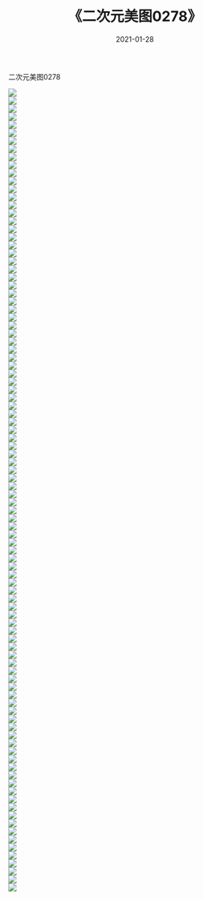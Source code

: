 ﻿---
layout: post
title:  《二次元美图0278》
date:   2021-01-28
img: http://imgx.orgx.ga/二次元/2021/二次元美图0278/000.jpg
categories: [美女, 清纯, 唯美]
---

二次元美图0278

 ![](http://imgx.orgx.ga/二次元/2021/二次元美图0278/001.jpg) <br>![](http://imgx.orgx.ga/二次元/2021/二次元美图0278/002.jpg) <br>![](http://imgx.orgx.ga/二次元/2021/二次元美图0278/003.jpg) <br>![](http://imgx.orgx.ga/二次元/2021/二次元美图0278/004.jpg) <br>![](http://imgx.orgx.ga/二次元/2021/二次元美图0278/005.jpg) <br>![](http://imgx.orgx.ga/二次元/2021/二次元美图0278/006.jpg) <br>![](http://imgx.orgx.ga/二次元/2021/二次元美图0278/007.jpg) <br>![](http://imgx.orgx.ga/二次元/2021/二次元美图0278/008.jpg) <br>![](http://imgx.orgx.ga/二次元/2021/二次元美图0278/009.jpg) <br>![](http://imgx.orgx.ga/二次元/2021/二次元美图0278/010.jpg) <br>![](http://imgx.orgx.ga/二次元/2021/二次元美图0278/011.jpg) <br>![](http://imgx.orgx.ga/二次元/2021/二次元美图0278/012.jpg) <br>![](http://imgx.orgx.ga/二次元/2021/二次元美图0278/013.jpg) <br>![](http://imgx.orgx.ga/二次元/2021/二次元美图0278/014.jpg) <br>![](http://imgx.orgx.ga/二次元/2021/二次元美图0278/015.jpg) <br>![](http://imgx.orgx.ga/二次元/2021/二次元美图0278/016.jpg) <br>![](http://imgx.orgx.ga/二次元/2021/二次元美图0278/017.jpg) <br>![](http://imgx.orgx.ga/二次元/2021/二次元美图0278/018.jpg) <br>![](http://imgx.orgx.ga/二次元/2021/二次元美图0278/019.jpg) <br>![](http://imgx.orgx.ga/二次元/2021/二次元美图0278/020.jpg) <br>![](http://imgx.orgx.ga/二次元/2021/二次元美图0278/021.jpg) <br>![](http://imgx.orgx.ga/二次元/2021/二次元美图0278/022.jpg) <br>![](http://imgx.orgx.ga/二次元/2021/二次元美图0278/023.jpg) <br>![](http://imgx.orgx.ga/二次元/2021/二次元美图0278/024.jpg) <br>![](http://imgx.orgx.ga/二次元/2021/二次元美图0278/025.jpg) <br>![](http://imgx.orgx.ga/二次元/2021/二次元美图0278/026.jpg) <br>![](http://imgx.orgx.ga/二次元/2021/二次元美图0278/027.jpg) <br>![](http://imgx.orgx.ga/二次元/2021/二次元美图0278/028.jpg) <br>![](http://imgx.orgx.ga/二次元/2021/二次元美图0278/029.jpg) <br>![](http://imgx.orgx.ga/二次元/2021/二次元美图0278/030.jpg) <br>![](http://imgx.orgx.ga/二次元/2021/二次元美图0278/031.jpg) <br>![](http://imgx.orgx.ga/二次元/2021/二次元美图0278/032.jpg) <br>![](http://imgx.orgx.ga/二次元/2021/二次元美图0278/033.jpg) <br>![](http://imgx.orgx.ga/二次元/2021/二次元美图0278/034.jpg) <br>![](http://imgx.orgx.ga/二次元/2021/二次元美图0278/035.jpg) <br>![](http://imgx.orgx.ga/二次元/2021/二次元美图0278/036.jpg) <br>![](http://imgx.orgx.ga/二次元/2021/二次元美图0278/037.jpg) <br>![](http://imgx.orgx.ga/二次元/2021/二次元美图0278/038.jpg) <br>![](http://imgx.orgx.ga/二次元/2021/二次元美图0278/039.jpg) <br>![](http://imgx.orgx.ga/二次元/2021/二次元美图0278/040.jpg) <br>![](http://imgx.orgx.ga/二次元/2021/二次元美图0278/041.jpg) <br>![](http://imgx.orgx.ga/二次元/2021/二次元美图0278/042.jpg) <br>![](http://imgx.orgx.ga/二次元/2021/二次元美图0278/043.jpg) <br>![](http://imgx.orgx.ga/二次元/2021/二次元美图0278/044.jpg) <br>![](http://imgx.orgx.ga/二次元/2021/二次元美图0278/045.jpg) <br>![](http://imgx.orgx.ga/二次元/2021/二次元美图0278/046.jpg) <br>![](http://imgx.orgx.ga/二次元/2021/二次元美图0278/047.jpg) <br>![](http://imgx.orgx.ga/二次元/2021/二次元美图0278/048.jpg) <br>![](http://imgx.orgx.ga/二次元/2021/二次元美图0278/049.jpg) <br>![](http://imgx.orgx.ga/二次元/2021/二次元美图0278/050.jpg) <br>![](http://imgx.orgx.ga/二次元/2021/二次元美图0278/051.jpg) <br>![](http://imgx.orgx.ga/二次元/2021/二次元美图0278/052.jpg) <br>![](http://imgx.orgx.ga/二次元/2021/二次元美图0278/053.jpg) <br>![](http://imgx.orgx.ga/二次元/2021/二次元美图0278/054.jpg) <br>![](http://imgx.orgx.ga/二次元/2021/二次元美图0278/055.jpg) <br>![](http://imgx.orgx.ga/二次元/2021/二次元美图0278/056.jpg) <br>![](http://imgx.orgx.ga/二次元/2021/二次元美图0278/057.jpg) <br>![](http://imgx.orgx.ga/二次元/2021/二次元美图0278/058.jpg) <br>![](http://imgx.orgx.ga/二次元/2021/二次元美图0278/059.jpg) <br>![](http://imgx.orgx.ga/二次元/2021/二次元美图0278/060.jpg) <br>![](http://imgx.orgx.ga/二次元/2021/二次元美图0278/061.jpg) <br>![](http://imgx.orgx.ga/二次元/2021/二次元美图0278/062.jpg) <br>![](http://imgx.orgx.ga/二次元/2021/二次元美图0278/063.jpg) <br>![](http://imgx.orgx.ga/二次元/2021/二次元美图0278/064.jpg) <br>![](http://imgx.orgx.ga/二次元/2021/二次元美图0278/065.jpg) <br>![](http://imgx.orgx.ga/二次元/2021/二次元美图0278/066.jpg) <br>![](http://imgx.orgx.ga/二次元/2021/二次元美图0278/067.jpg) <br>![](http://imgx.orgx.ga/二次元/2021/二次元美图0278/068.jpg) <br>![](http://imgx.orgx.ga/二次元/2021/二次元美图0278/069.jpg) <br>![](http://imgx.orgx.ga/二次元/2021/二次元美图0278/070.jpg) <br>![](http://imgx.orgx.ga/二次元/2021/二次元美图0278/071.jpg) <br>![](http://imgx.orgx.ga/二次元/2021/二次元美图0278/072.jpg) <br>![](http://imgx.orgx.ga/二次元/2021/二次元美图0278/073.jpg) <br>![](http://imgx.orgx.ga/二次元/2021/二次元美图0278/074.jpg) <br>![](http://imgx.orgx.ga/二次元/2021/二次元美图0278/075.jpg) <br>![](http://imgx.orgx.ga/二次元/2021/二次元美图0278/076.jpg) <br>![](http://imgx.orgx.ga/二次元/2021/二次元美图0278/077.jpg) <br>![](http://imgx.orgx.ga/二次元/2021/二次元美图0278/078.jpg) <br>![](http://imgx.orgx.ga/二次元/2021/二次元美图0278/079.jpg) <br>![](http://imgx.orgx.ga/二次元/2021/二次元美图0278/080.jpg) <br>![](http://imgx.orgx.ga/二次元/2021/二次元美图0278/081.jpg) <br>![](http://imgx.orgx.ga/二次元/2021/二次元美图0278/082.jpg) <br>![](http://imgx.orgx.ga/二次元/2021/二次元美图0278/083.jpg) <br>![](http://imgx.orgx.ga/二次元/2021/二次元美图0278/084.jpg) <br>![](http://imgx.orgx.ga/二次元/2021/二次元美图0278/085.jpg) <br>![](http://imgx.orgx.ga/二次元/2021/二次元美图0278/086.jpg) <br>![](http://imgx.orgx.ga/二次元/2021/二次元美图0278/087.jpg) <br>![](http://imgx.orgx.ga/二次元/2021/二次元美图0278/088.jpg) <br>![](http://imgx.orgx.ga/二次元/2021/二次元美图0278/089.jpg) <br>![](http://imgx.orgx.ga/二次元/2021/二次元美图0278/090.jpg) <br>![](http://imgx.orgx.ga/二次元/2021/二次元美图0278/091.jpg) <br>![](http://imgx.orgx.ga/二次元/2021/二次元美图0278/092.jpg) <br>![](http://imgx.orgx.ga/二次元/2021/二次元美图0278/093.jpg) <br>![](http://imgx.orgx.ga/二次元/2021/二次元美图0278/094.jpg) <br>![](http://imgx.orgx.ga/二次元/2021/二次元美图0278/095.jpg) <br>![](http://imgx.orgx.ga/二次元/2021/二次元美图0278/096.jpg) <br>![](http://imgx.orgx.ga/二次元/2021/二次元美图0278/097.jpg) <br>![](http://imgx.orgx.ga/二次元/2021/二次元美图0278/098.jpg) <br>![](http://imgx.orgx.ga/二次元/2021/二次元美图0278/099.jpg) <br>![](http://imgx.orgx.ga/二次元/2021/二次元美图0278/100.jpg) <br>